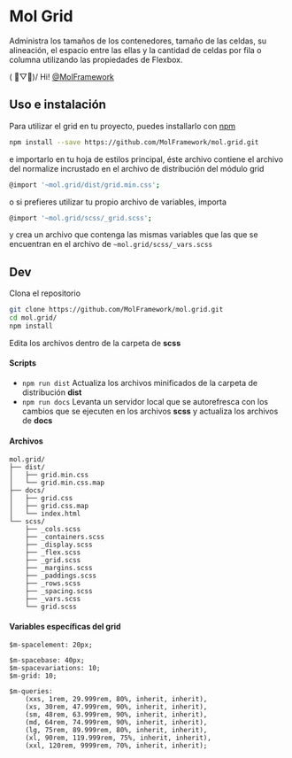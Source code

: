 # Mol Grid
Administra los tamaños de los contenedores, tamaño de las celdas, su alineación, el espacio entre las ellas y la cantidad de celdas por fila o columna utilizando las propiedades de Flexbox.

( ﾟ▽ﾟ)/ Hi! [@MolFramework](https://twitter.com/MolFramework)


## Uso e instalación
Para utilizar el grid en tu proyecto, puedes installarlo con [npm](https://www.npmjs.com/)
```sh
npm install --save https://github.com/MolFramework/mol.grid.git
```
e importarlo en tu hoja de estilos principal, éste archivo contiene el archivo del normalize incrustado en el archivo de distribución del módulo grid
```sh
@import '~mol.grid/dist/grid.min.css';
```
o si prefieres utilizar tu propio archivo de variables, importa
```sh
@import '~mol.grid/scss/_grid.scss';
```
y crea un archivo que contenga las mismas variables que las que se encuentran en
el archivo de `~mol.grid/scss/_vars.scss`


## Dev
Clona el repositorio
```sh
git clone https://github.com/MolFramework/mol.grid.git
cd mol.grid/
npm install
```
Edita los archivos dentro de la carpeta de **scss**

#### Scripts
- `npm run dist` Actualiza los archivos minificados de la carpeta de distribución **dist**
- `npm run docs` Levanta un servidor local que se autorefresca con los cambios que se ejecuten en los archivos **scss** y actualiza los archivos de **docs**

#### Archivos
```text
mol.grid/
├── dist/
│   ├── grid.min.css
│   └── grid.min.css.map
├── docs/
│   ├── grid.css
│   ├── grid.css.map
│   └── index.html
└── scss/
    ├── _cols.scss
    ├── _containers.scss
    ├── _display.scss
    ├── _flex.scss
    ├── _grid.scss
    ├── _margins.scss
    ├── _paddings.scss
    ├── _rows.scss
    ├── _spacing.scss
    ├── _vars.scss
    └── grid.scss
```

#### Variables específicas del grid
```text
$m-spacelement: 20px;

$m-spacebase: 40px;
$m-spacevariations: 10;
$m-grid: 10;

$m-queries:
    (xxs, 1rem, 29.999rem, 80%, inherit, inherit),
    (xs, 30rem, 47.999rem, 90%, inherit, inherit),
    (sm, 48rem, 63.999rem, 90%, inherit, inherit),
    (md, 64rem, 74.999rem, 90%, inherit, inherit),
    (lg, 75rem, 89.999rem, 80%, inherit, inherit),
    (xl, 90rem, 119.999rem, 75%, inherit, inherit),
    (xxl, 120rem, 9999rem, 70%, inherit, inherit);
```
